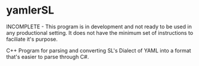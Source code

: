 # yamlerSL
INCOMPLETE - This program is in development and not ready to be used in any productional setting. It does not have the minimum set of instructions to faciliate it's purpose.


C++ Program for parsing and converting SL's Dialect of YAML into a format that's easier to parse through C#.
